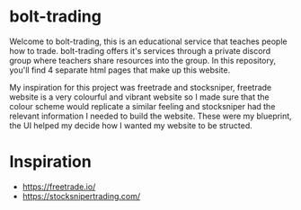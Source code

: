 # bolt-trading

Welcome to bolt-trading, this is an educational service that teaches people how to trade.
bolt-trading offers it's services through a private discord group where teachers share resources into the group. In this repository, you'll find 4 separate html pages that make up this website.

My inspiration for this project was freetrade and stocksniper, freetrade website is a very colourful and vibrant website so I made sure that the colour scheme would replicate a similar feeling and stocksniper had the relevant information I needed to build the website. These were my blueprint, the UI helped my decide how I wanted my website to be structed.

# Inspiration

- https://freetrade.io/
- https://stocksnipertrading.com/
